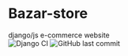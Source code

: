 # Bazar-store
django/js e-commerce website<br>
![Django CI](https://github.com/yassinejr/Bazar-store/workflows/Django%20CI/badge.svg?branch=main)
![GitHub last commit](https://img.shields.io/github/last-commit/yassinejr/Bazar-store)